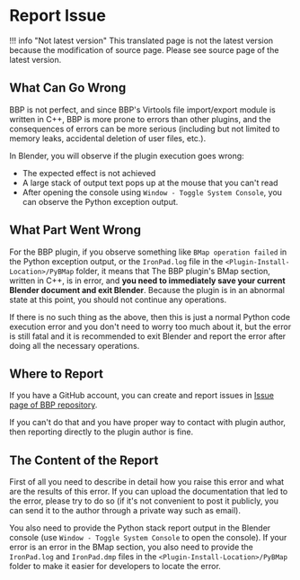 # Report Issue

!!! info "Not latest version"
    This translated page is not the latest version because the modification of source page. Please see source page of the latest version.

## What Can Go Wrong

BBP is not perfect, and since BBP's Virtools file import/export module is written in C++, BBP is more prone to errors than other plugins, and the consequences of errors can be more serious (including but not limited to memory leaks, accidental deletion of user files, etc.).

In Blender, you will observe if the plugin execution goes wrong:

* The expected effect is not achieved
* A large stack of output text pops up at the mouse that you can't read
* After opening the console using `Window - Toggle System Console`, you can observe the Python exception output.

## What Part Went Wrong

For the BBP plugin, if you observe something like `BMap operation failed` in the Python exception output, or the `IronPad.log` file in the `<Plugin-Install-Location>/PyBMap` folder, it means that The BBP plugin's BMap section, written in C++, is in error, and **you need to immediately save your current Blender document and exit Blender**. Because the plugin is in an abnormal state at this point, you should not continue any operations.

If there is no such thing as the above, then this is just a normal Python code execution error and you don't need to worry too much about it, but the error is still fatal and it is recommended to exit Blender and report the error after doing all the necessary operations.

## Where to Report

If you have a GitHub account, you can create and report issues in [Issue page of BBP repository](https://github.com/yyc12345/BallanceBlenderHelper/issues).

If you can't do that and you have proper way to contact with plugin author, then reporting directly to the plugin author is fine.

## The Content of the Report

First of all you need to describe in detail how you raise this error and what are the results of this error. If you can upload the documentation that led to the error, please try to do so (if it's not convenient to post it publicly, you can send it to the author through a private way such as email).

You also need to provide the Python stack report output in the Blender console (use `Window - Toggle System Console` to open the console). If your error is an error in the BMap section, you also need to provide the `IronPad.log` and `IronPad.dmp` files in the `<Plugin-Install-Location>/PyBMap` folder to make it easier for developers to locate the error.
